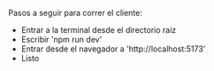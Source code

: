 Pasos a seguir para correr el cliente:

- Entrar a la terminal desde el directorio raiz
- Escribir 'npm run dev'
- Entrar desde el navegador a 'http://localhost:5173'
- Listo

